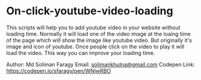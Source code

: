 # On-click-youtube-video-loading
This scripts will help you to add youtube video in your website without loading time. Normally it will load one of the video image at the loaing time of the page which will show the image like youtube video. But originally it's image and icon of youtube. Once people click on the video to play it will load the video. This way you can improve your loading time.

Author: Md Soliman Faragy
Email: solimankhulna@gmail.com
Codepen Link: https://codepen.io/sfaragy/pen/WNjwRBO
